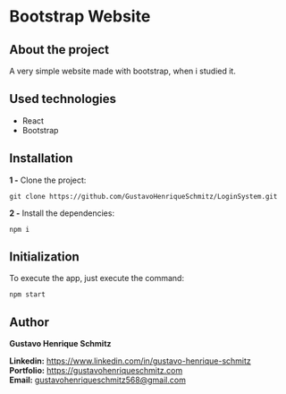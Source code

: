 # Bootstrap Website

## About the project
 A very simple website made with bootstrap, when i studied it.

## Used technologies
- React
- Bootstrap

## Installation

**1 -** Clone the project:

```
git clone https://github.com/GustavoHenriqueSchmitz/LoginSystem.git
```

**2 -** Install the dependencies:
```
npm i
```

## Initialization
To execute the app, just execute the command:
```
npm start
```

## Author
**Gustavo Henrique Schmitz**

**Linkedin:** https://www.linkedin.com/in/gustavo-henrique-schmitz  
**Portfolio:** https://gustavohenriqueschmitz.com  
**Email:** gustavohenriqueschmitz568@gmail.com  


